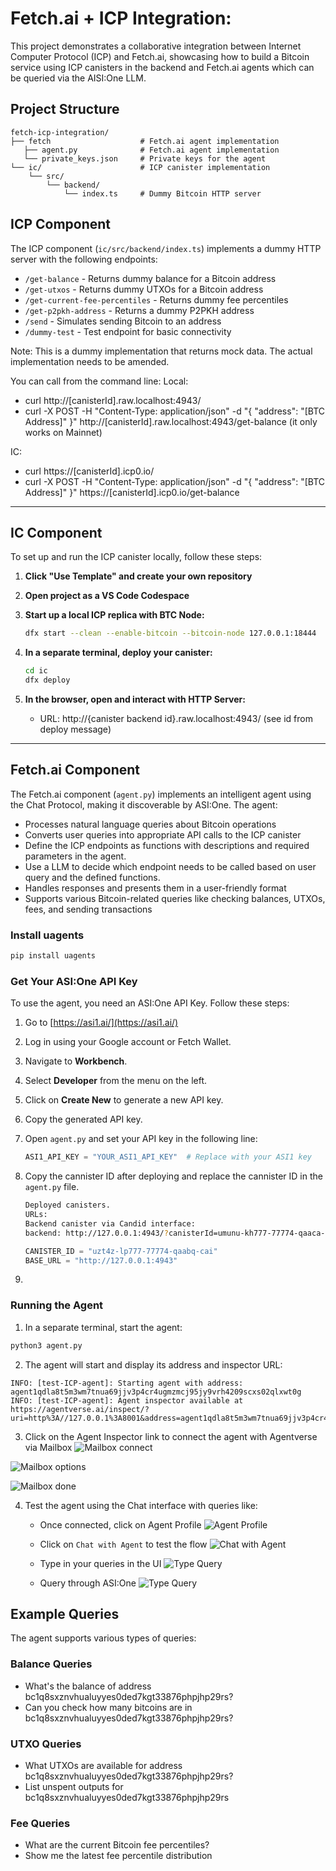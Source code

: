 # Fetch.ai + ICP Integration:

This project demonstrates a collaborative integration between Internet Computer Protocol (ICP) and Fetch.ai, showcasing how to build a Bitcoin service using ICP canisters in the backend and Fetch.ai agents which can be queried via the AISI:One LLM.

## Project Structure

```
fetch-icp-integration/
├── fetch                    # Fetch.ai agent implementation
   ├── agent.py              # Fetch.ai agent implementation
   └── private_keys.json     # Private keys for the agent
└── ic/                      # ICP canister implementation
    └── src/
        └── backend/
            └── index.ts     # Dummy Bitcoin HTTP server
```

## ICP Component

The ICP component (`ic/src/backend/index.ts`) implements a dummy HTTP server with the following endpoints:

- `/get-balance` - Returns dummy balance for a Bitcoin address
- `/get-utxos` - Returns dummy UTXOs for a Bitcoin address
- `/get-current-fee-percentiles` - Returns dummy fee percentiles
- `/get-p2pkh-address` - Returns a dummy P2PKH address
- `/send` - Simulates sending Bitcoin to an address
- `/dummy-test` - Test endpoint for basic connectivity

Note: This is a dummy implementation that returns mock data. The actual implementation needs to be amended.

You can call from the command line:
Local:

- curl http://[canisterId].raw.localhost:4943/
- curl -X POST -H "Content-Type: application/json" -d "{ \"address\": \"[BTC Address]\" }" http://[canisterId].raw.localhost:4943/get-balance (it only works on Mainnet)

IC:

- curl https://[canisterId].icp0.io/
- curl -X POST -H "Content-Type: application/json" -d "{ \"address\": \"[BTC Address]\" }" https://[canisterId].icp0.io/get-balance

---

## IC Component

To set up and run the ICP canister locally, follow these steps:

1. **Click "Use Template" and create your own repository**

2. **Open project as a VS Code Codespace**
3. **Start up a local ICP replica with BTC Node:**

   ```bash
   dfx start --clean --enable-bitcoin --bitcoin-node 127.0.0.1:18444
   ```

4. **In a separate terminal, deploy your canister:**

   ```bash
   cd ic
   dfx deploy
   ```

5. **In the browser, open and interact with HTTP Server:**
   - URL: http://{canister backend id}.raw.localhost:4943/ (see id from deploy message)

---

## Fetch.ai Component

The Fetch.ai component (`agent.py`) implements an intelligent agent using the Chat Protocol, making it discoverable by ASI:One. The agent:

- Processes natural language queries about Bitcoin operations
- Converts user queries into appropriate API calls to the ICP canister
- Define the ICP endpoints as functions with descriptions and required parameters in the agent.
- Use a LLM to decide which endpoint needs to be called based on user query and the defined functions.
- Handles responses and presents them in a user-friendly format
- Supports various Bitcoin-related queries like checking balances, UTXOs, fees, and sending transactions

### Install uagents

```bash
pip install uagents
```

### Get Your ASI:One API Key

To use the agent, you need an ASI:One API Key. Follow these steps:

1. Go to [https://asi1.ai/](https://asi1.ai/)
2. Log in using your Google account or Fetch Wallet.
3. Navigate to **Workbench**.
4. Select **Developer** from the menu on the left.
5. Click on **Create New** to generate a new API key.
6. Copy the generated API key.
7. Open `agent.py` and set your API key in the following line:
   ```python
   ASI1_API_KEY = "YOUR_ASI1_API_KEY"  # Replace with your ASI1 key
   ```
8. Copy the cannister ID after deploying and replace the cannister ID in the `agent.py` file.

   ```bash
   Deployed canisters.
   URLs:
   Backend canister via Candid interface:
   backend: http://127.0.0.1:4943/?canisterId=umunu-kh777-77774-qaaca-cai&id=uzt4z-lp777-77774-qaabq-cai
   ```

   ```python
   CANISTER_ID = "uzt4z-lp777-77774-qaabq-cai"
   BASE_URL = "http://127.0.0.1:4943"
   ```

9.

### Running the Agent

1. In a separate terminal, start the agent:

```bash
python3 agent.py
```

2. The agent will start and display its address and inspector URL:

```
INFO: [test-ICP-agent]: Starting agent with address: agent1qdla8t5m3wm7tnua69jjv3p4cr4ugmzmcj95jy9vrh4209scxs02qlxwt0g
INFO: [test-ICP-agent]: Agent inspector available at https://agentverse.ai/inspect/?uri=http%3A//127.0.0.1%3A8001&address=agent1qdla8t5m3wm7tnua69jjv3p4cr4ugmzmcj95jy9vrh4209scxs02qlxwt0g
```

3. Click on the Agent Inspector link to connect the agent with Agentverse via Mailbox
   ![Mailbox connect](./fetch/images/mailbox-connect.png)

![Mailbox options](./fetch/images/mailbox-options.png)

![Mailbox done](./fetch/images/mailbox-done.png)

4. Test the agent using the Chat interface with queries like:

   - Once connected, click on Agent Profile
     ![Agent Profile](./fetch/images/agent-profile.png)

   - Click on `Chat with Agent` to test the flow
     ![Chat with Agent](./fetch/images/chat-with-agent.png)

   - Type in your queries in the UI
     ![Type Query](./fetch/images/chat-ui.png)

   - Query through ASI:One
     ![Type Query](./fetch/images/asi1.png)

## Example Queries

The agent supports various types of queries:

### Balance Queries

- What's the balance of address bc1q8sxznvhualuyyes0ded7kgt33876phpjhp29rs?
- Can you check how many bitcoins are in bc1q8sxznvhualuyyes0ded7kgt33876phpjhp29rs?

### UTXO Queries

- What UTXOs are available for address bc1q8sxznvhualuyyes0ded7kgt33876phpjhp29rs?
- List unspent outputs for bc1q8sxznvhualuyyes0ded7kgt33876phpjhp29rs

### Fee Queries

- What are the current Bitcoin fee percentiles?
- Show me the latest fee percentile distribution
